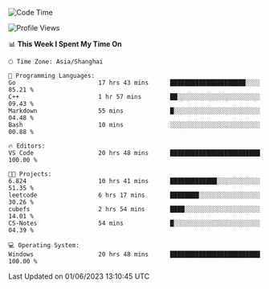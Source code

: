 <!--START_SECTION:waka-->
![Code Time](http://img.shields.io/badge/Code%20Time-962%20hrs%201%20min-blue)

![Profile Views](http://img.shields.io/badge/Profile%20Views-0-blue)

📊 **This Week I Spent My Time On** 

```text
🕑︎ Time Zone: Asia/Shanghai

💬 Programming Languages: 
Go                       17 hrs 43 mins      █████████████████████░░░░   85.21 % 
C++                      1 hr 57 mins        ██░░░░░░░░░░░░░░░░░░░░░░░   09.43 % 
Markdown                 55 mins             █░░░░░░░░░░░░░░░░░░░░░░░░   04.48 % 
Bash                     10 mins             ░░░░░░░░░░░░░░░░░░░░░░░░░   00.88 % 

🔥 Editors: 
VS Code                  20 hrs 48 mins      █████████████████████████   100.00 % 

🐱‍💻 Projects: 
6.824                    10 hrs 41 mins      █████████████░░░░░░░░░░░░   51.35 % 
leetcode                 6 hrs 17 mins       ████████░░░░░░░░░░░░░░░░░   30.26 % 
cubefs                   2 hrs 54 mins       ████░░░░░░░░░░░░░░░░░░░░░   14.01 % 
CS-Notes                 54 mins             █░░░░░░░░░░░░░░░░░░░░░░░░   04.39 % 

💻 Operating System: 
Windows                  20 hrs 48 mins      █████████████████████████   100.00 % 
```


 Last Updated on 01/06/2023 13:10:45 UTC
<!--END_SECTION:waka-->
